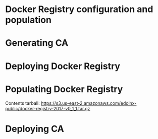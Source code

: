 # Docker Registry configuration and population

# Generating CA
# Deploying Docker Registry
# Populating Docker Registry

Contents tarball: https://s3.us-east-2.amazonaws.com/edolnx-public/docker-registry-2017-v0_1_1.tar.gz

# Deploying CA
